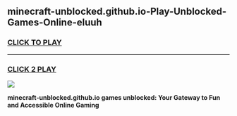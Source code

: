 
## minecraft-unblocked.github.io-Play-Unblocked-Games-Online-eluuh
<h3>
<a href="https://premium76.site?title=minecraft-unblocked.github.io&ref=25A">CLICK TO PLAY</a></h3>
<hr>

<h3>
<a href="https://premium76.site?title=minecraft-unblocked.github.io&ref=25A">CLICK 2 PLAY</a>
  
</h3>

<a href="https://premium76.site?title=minecraft-unblocked.github.io&ref=25A"><img src="https://clearcache.store/games.png"></a>


**minecraft-unblocked.github.io games unblocked: Your Gateway to Fun and Accessible Online Gaming**
